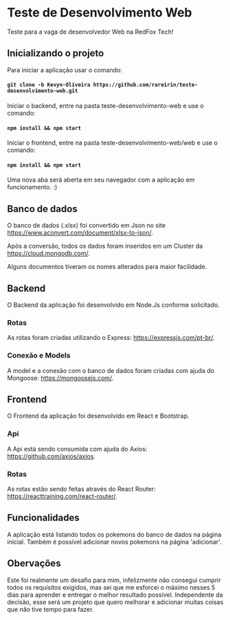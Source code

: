 # Teste de Desenvolvimento Web

Teste para a vaga de desenvolvedor Web na RedFox Tech!

## Inicializando o projeto
Para iniciar a aplicação usar o comando:
#### `git clone -b Kevyn-Oliveira https://github.com/rareirin/teste-desenvolvimento-web.git`


Iniciar o backend, entre na pasta teste-desenvolvimento-web e use o comando:
#### `npm install && npm start`


Iniciar o frontend, entre na pasta teste-desenvolvimento-web/web e use o comando:
#### `npm install && npm start` 


Uma nova aba será aberta em seu navegador com a aplicação em funcionamento. :)

## Banco de dados
O banco de dados (.xlsx) foi convertido em Json no site https://www.aconvert.com/document/xlsx-to-json/.

Após a conversão, todos os dados foram inseridos em um Cluster da https://cloud.mongodb.com/.

Alguns documentos tiveram os nomes alterados para maior facilidade. 

## Backend
O Backend da aplicação foi desenvolvido em Node.Js conforme solicitado.

### Rotas
As rotas foram criadas utilizando o Express: https://expressjs.com/pt-br/.

### Conexão e Models
A model e a conexão com o banco de dados foram criadas com ajuda do Mongoose: https://mongoosejs.com/.

## Frontend
O Frontend da aplicação foi desenvolvido em React e Bootstrap.

### Api
A Api está sendo consumida com ajuda do Axios: https://github.com/axios/axios.

### Rotas
As rotas estão sendo feitas através do React Router: https://reacttraining.com/react-router/.

## Funcionalidades
A aplicação está listando todos os pokemons do banco de dados na página inicial. Também é possível adicionar novos pokemons na página 'adicionar'.

## Obervações
Este foi realmente um desafio para mim, infelizmente não consegui cumprir todos os requisitos exigidos, mas sei que me esforcei o máximo nesses 5 dias para aprender e entregar o melhor resultado possível. Independente da decisão, esse será um projeto que quero melhorar e adicionar muitas coisas que não tive tempo para fazer.
